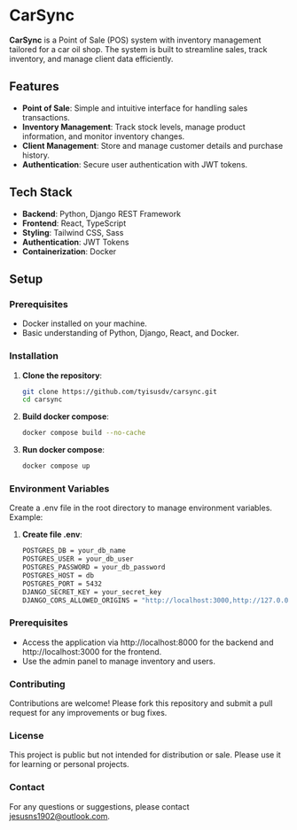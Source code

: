 # CarSync

**CarSync** is a Point of Sale (POS) system with inventory management tailored for a car oil shop. The system is built to streamline sales, track inventory, and manage client data efficiently.

## Features

- **Point of Sale**: Simple and intuitive interface for handling sales transactions.
- **Inventory Management**: Track stock levels, manage product information, and monitor inventory changes.
- **Client Management**: Store and manage customer details and purchase history.
- **Authentication**: Secure user authentication with JWT tokens.

## Tech Stack

- **Backend**: Python, Django REST Framework
- **Frontend**: React, TypeScript
- **Styling**: Tailwind CSS, Sass
- **Authentication**: JWT Tokens
- **Containerization**: Docker

## Setup

### Prerequisites

- Docker installed on your machine.
- Basic understanding of Python, Django, React, and Docker.

### Installation

1. **Clone the repository**:
   ```bash
   git clone https://github.com/tyisusdv/carsync.git
   cd carsync

2. **Build docker compose**:
   ```bash
   docker compose build --no-cache

3. **Run docker compose**:
   ```bash
   docker compose up

### Environment Variables
Create a .env file in the root directory to manage environment variables. Example:

1. **Create file .env**:
   ```bash
   POSTGRES_DB = your_db_name
   POSTGRES_USER = your_db_user
   POSTGRES_PASSWORD = your_db_password
   POSTGRES_HOST = db
   POSTGRES_PORT = 5432
   DJANGO_SECRET_KEY = your_secret_key
   DJANGO_CORS_ALLOWED_ORIGINS = "http://localhost:3000,http://127.0.0.1:3000"

### Prerequisites

- Access the application via http://localhost:8000 for the backend and http://localhost:3000 for the frontend.
- Use the admin panel to manage inventory and users.

### Contributing
Contributions are welcome! Please fork this repository and submit a pull request for any improvements or bug fixes.

### License
This project is public but not intended for distribution or sale. Please use it for learning or personal projects.

### Contact
For any questions or suggestions, please contact jesusns1902@outlook.com.